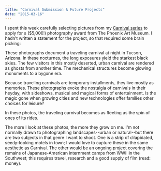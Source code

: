 ```yaml
---
title: "Carnival Submission & Future Projects"
date: "2015-03-16"
---
```


I spent this week carefully selecting pictures from my [Carnival series](http://shelly-black.com/gallery/carnival/ "Carnival") to apply for a ($5,000!) photography award from The Phoenix Art Museum. I hadn't written a statement for the project, so that required some brain picking:

These photographs document a traveling carnival at night in Tucson, Arizona. In these nocturnes, the long exposures yield the starkest black skies. The few visitors in this mostly deserted, urban carnival are rendered as ghosts from another time. The mechanical structures become glowing monuments to a bygone era.

Because traveling carnivals are temporary installments, they live mostly as memories. These photographs evoke the nostalgia of carnivals in their heyday, with sideshows, musical and magical forms of entertainment. Is the magic gone when growing cities and new technologies offer families other choices for leisure?

In these photos, the traveling carnival becomes as fleeting as the spin of ones of its rides.

The more I look at these photos, the more they grow on me. I'm not normally drawn to photographing landscapes--urban or natural--but there are two subjects in that genre I want to shoot. One is a strip of dilapidated, seedy-looking motels in town; I would love to capture these in the same aesthetic as Carnival. The other would be an ongoing project covering the remains of Japanese-American internment camps from WWII in the Southwest; this requires travel, research and a good supply of film (read: money).
